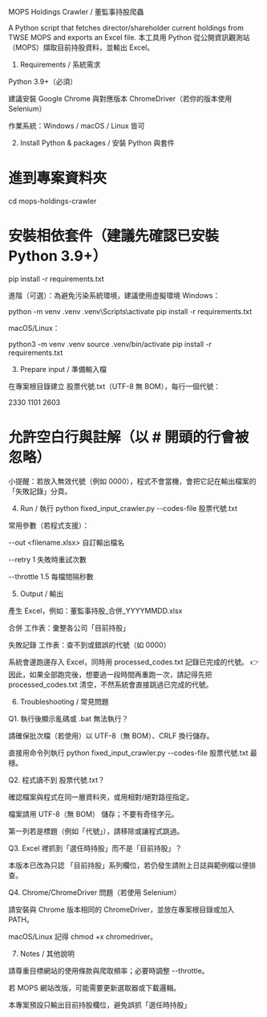 MOPS Holdings Crawler / 董監事持股爬蟲

A Python script that fetches director/shareholder current holdings from TWSE MOPS and exports an Excel file.
本工具用 Python 從公開資訊觀測站（MOPS）擷取目前持股資料，並輸出 Excel。

1. Requirements / 系統需求

Python 3.9+（必須）

建議安裝 Google Chrome 與對應版本 ChromeDriver（若你的版本使用 Selenium）

作業系統：Windows / macOS / Linux 皆可

2. Install Python & packages / 安裝 Python 與套件
# 進到專案資料夾
cd mops-holdings-crawler

# 安裝相依套件（建議先確認已安裝 Python 3.9+）
pip install -r requirements.txt


進階（可選）：為避免污染系統環境，建議使用虛擬環境
Windows：

python -m venv .venv
.venv\Scripts\activate
pip install -r requirements.txt


macOS/Linux：

python3 -m venv .venv
source .venv/bin/activate
pip install -r requirements.txt

3. Prepare input / 準備輸入檔

在專案根目錄建立 股票代號.txt（UTF-8 無 BOM），每行一個代號：

2330
1101
2603
# 允許空白行與註解（以 # 開頭的行會被忽略）


小提醒：若放入無效代號（例如 0000），程式不會當機，會把它記在輸出檔案的「失敗記錄」分頁。

4. Run / 執行
python fixed_input_crawler.py --codes-file 股票代號.txt


常用參數（若程式支援）：

--out <filename.xlsx> 自訂輸出檔名

--retry 1 失敗時重試次數

--throttle 1.5 每檔間隔秒數

5. Output / 輸出

產生 Excel，例如：董監事持股_合併_YYYYMMDD.xlsx

合併 工作表：彙整各公司「目前持股」

失敗記錄 工作表：查不到或錯誤的代號（如 0000）

系統會邊跑邊存入 Excel，同時用 processed_codes.txt 記錄已完成的代號。
👉 因此，如果全部跑完後，想要過一段時間再重跑一次，請記得先把 processed_codes.txt 清空，不然系統會直接跳過已完成的代號。

6. Troubleshooting / 常見問題

Q1. 執行後顯示亂碼或 .bat 無法執行？

請確保批次檔（若使用）以 UTF-8（無 BOM）、CRLF 換行儲存。

直接用命令列執行 python fixed_input_crawler.py --codes-file 股票代號.txt 最穩。

Q2. 程式讀不到 股票代號.txt？

確認檔案與程式在同一層資料夾，或用相對/絕對路徑指定。

檔案請用 UTF-8（無 BOM） 儲存；不要有奇怪字元。

第一列若是標題（例如「代號」），請移除或讓程式跳過。

Q3. Excel 裡抓到「選任時持股」而不是「目前持股」？

本版本已改為只認 「目前持股」系列欄位，若仍發生請附上日誌與範例檔以便排查。

Q4. Chrome/ChromeDriver 問題（若使用 Selenium）

請安裝與 Chrome 版本相同的 ChromeDriver，並放在專案根目錄或加入 PATH。

macOS/Linux 記得 chmod +x chromedriver。

7. Notes / 其他說明

請尊重目標網站的使用條款與爬取頻率；必要時調整 --throttle。

若 MOPS 網站改版，可能需要更新選取器或下載邏輯。

本專案預設只輸出目前持股欄位，避免誤抓「選任時持股」